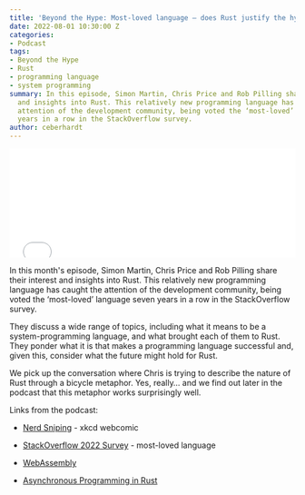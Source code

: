 ```yaml
---
title: 'Beyond the Hype: Most-loved language – does Rust justify the hype?'
date: 2022-08-01 10:30:00 Z
categories:
- Podcast
tags:
- Beyond the Hype
- Rust
- programming language
- system programming
summary: In this episode, Simon Martin, Chris Price and Rob Pilling share their interest
  and insights into Rust. This relatively new programming language has caught the
  attention of the development community, being voted the ‘most-loved’ language seven
  years in a row in the StackOverflow survey.
author: ceberhardt
---
```


<iframe title="Embed Player" src="//play.libsyn.com/embed/episode/id/23860152/height/192/theme/modern/size/large/thumbnail/yes/custom-color/ffffff/time-start/00:00:00/playlist-height/200/direction/backward/download/yes" height="192" width="100%" scrolling="no" allowfullscreen="" webkitallowfullscreen="true" mozallowfullscreen="true" oallowfullscreen="true" msallowfullscreen="true" style="border: none;"></iframe>

In this month's episode, Simon Martin, Chris Price and Rob Pilling share their interest and insights into Rust. This relatively new programming language has caught the attention of the development community, being voted the ‘most-loved’ language seven years in a row in the StackOverflow survey.

They discuss a wide range of topics, including what it means to be a system-programming language, and what brought each of them to Rust. They ponder what it is that makes a programming language successful and, given this, consider what the future might hold for Rust.

We pick up the conversation where Chris is trying to describe the nature of Rust through a bicycle metaphor. Yes, really… and we find out later in the podcast that this metaphor works surprisingly well.

Links from the podcast:

* [Nerd Sniping](https://xkcd.com/356/) - xkcd webcomic

* [StackOverflow 2022 Survey](https://survey.stackoverflow.co/2022/#technology-most-loved-dreaded-and-wanted) - most-loved language

* [WebAssembly](https://webassembly.org/)

* [Asynchronous Programming in Rust](https://rust-lang.github.io/async-book/)